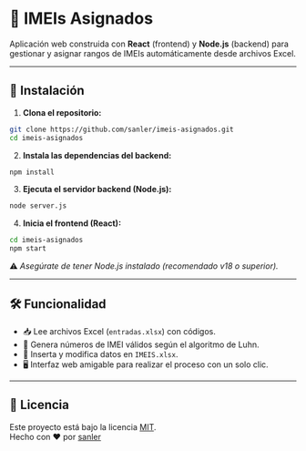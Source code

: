 # 📱 IMEIs Asignados

Aplicación web construida con **React** (frontend) y **Node.js** (backend) para gestionar y asignar rangos de IMEIs automáticamente desde archivos Excel.

---

## 🚀 Instalación

1. **Clona el repositorio:**

```bash
git clone https://github.com/sanler/imeis-asignados.git
cd imeis-asignados
```

2. **Instala las dependencias del backend:**

```bash
npm install
```

3. **Ejecuta el servidor backend (Node.js):**

```bash
node server.js
```

4. **Inicia el frontend (React):**

```bash
cd imeis-asignados
npm start
```

⚠️ *Asegúrate de tener Node.js instalado (recomendado v18 o superior).*

---

## 🛠️ Funcionalidad

- 📥 Lee archivos Excel (`entradas.xlsx`) con códigos.
- 🔢 Genera números de IMEI válidos según el algoritmo de Luhn.
- 📝 Inserta y modifica datos en `IMEIS.xlsx`.
- 🖥️ Interfaz web amigable para realizar el proceso con un solo clic.

---

## 📄 Licencia

Este proyecto está bajo la licencia [MIT](https://opensource.org/licenses/MIT).  
Hecho con ❤️ por [sanler](https://github.com/sanler)
